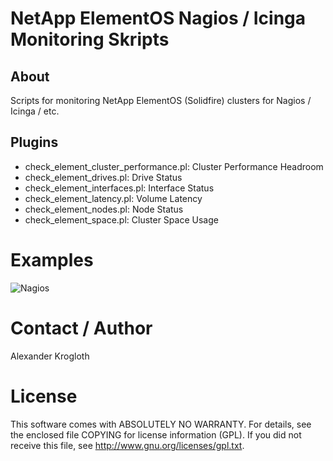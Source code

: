 # NetApp ElementOS Nagios / Icinga Monitoring Skripts

## About

Scripts for monitoring NetApp ElementOS (Solidfire) clusters for Nagios / Icinga / etc.

## Plugins

* check_element_cluster_performance.pl: Cluster Performance Headroom
* check_element_drives.pl: Drive Status
* check_element_interfaces.pl: Interface Status
* check_element_latency.pl: Volume Latency
* check_element_nodes.pl: Node Status
* check_element_space.pl: Cluster Space Usage

# Examples

![Nagios](https://github.com/aleex42/elementOS-monitoring/blob/master/examples/nagios.png)

# Contact / Author

Alexander Krogloth
<git at krogloth.de>

# License

This software comes with ABSOLUTELY NO WARRANTY. For details, see
the enclosed file COPYING for license information (GPL). If you
did not receive this file, see http://www.gnu.org/licenses/gpl.txt.

